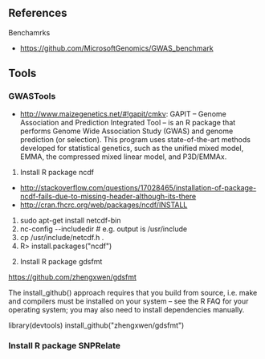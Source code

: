 ## References

Benchamrks

* https://github.com/MicrosoftGenomics/GWAS_benchmark


## Tools

### GWASTools

* http://www.maizegenetics.net/#!gapit/cmkv: GAPIT – Genome Association and Prediction Integrated Tool – is an R package that performs Genome Wide Association Study (GWAS) and genome prediction (or selection). This program uses state-of-the-art methods developed for statistical genetics, such as the unified mixed model, EMMA, the compressed mixed linear model, and P3D/EMMAx.
 
1) Install R package ncdf

* http://stackoverflow.com/questions/17028465/installation-of-package-ncdf-fails-due-to-missing-header-although-its-there
* http://cran.fhcrc.org/web/packages/ncdf/INSTALL

1. sudo apt-get install netcdf-bin
2. nc-config --includedir # e.g. output is /usr/include
3. cp /usr/include/netcdf.h .
4. R> install.packages("ncdf")


2) Install R package gdsfmt

https://github.com/zhengxwen/gdsfmt

The install_github() approach requires that you build from source, i.e. make and compilers must be installed on your system – see the R FAQ for your operating system; you may also need to install dependencies manually.

library(devtools)
install_github("zhengxwen/gdsfmt")

### Install R package SNPRelate
